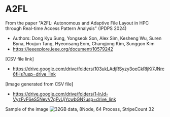 # A2FL

From the paper  "A2FL: Autonomous and Adaptive File Layout in HPC through Real-time Access Pattern Analysis" (IPDPS 2024)
 - Authors: Dong Kyu Sung, Yongseok Son, Alex Sim, Kesheng Wu, Suren Byna, Houjun Tang, Hyeonsang Eom, Changjong Kim, Sunggon Kim
-   https://ieeexplore.ieee.org/document/10579242



[CSV file link]
- https://drive.google.com/drive/folders/103ukLAdjRSyzy3oeCkRIjKi7JNrc6fHs?usp=drive_link

[Image generated from CSV file]
- https://drive.google.com/drive/folders/1-lrJd-VyzFvF6eS5NevV7qFvUjYcwbGN?usp=drive_link

Sample of the image
![32GB data, 8Node, 64 Process, StripeCount 32](https://github.com/Bigdata-HPC-Lab/A2FL/blob/main/IMGwithHue/8g-1n-8proc-stripe8-job8572958.jpeg?raw=true)
